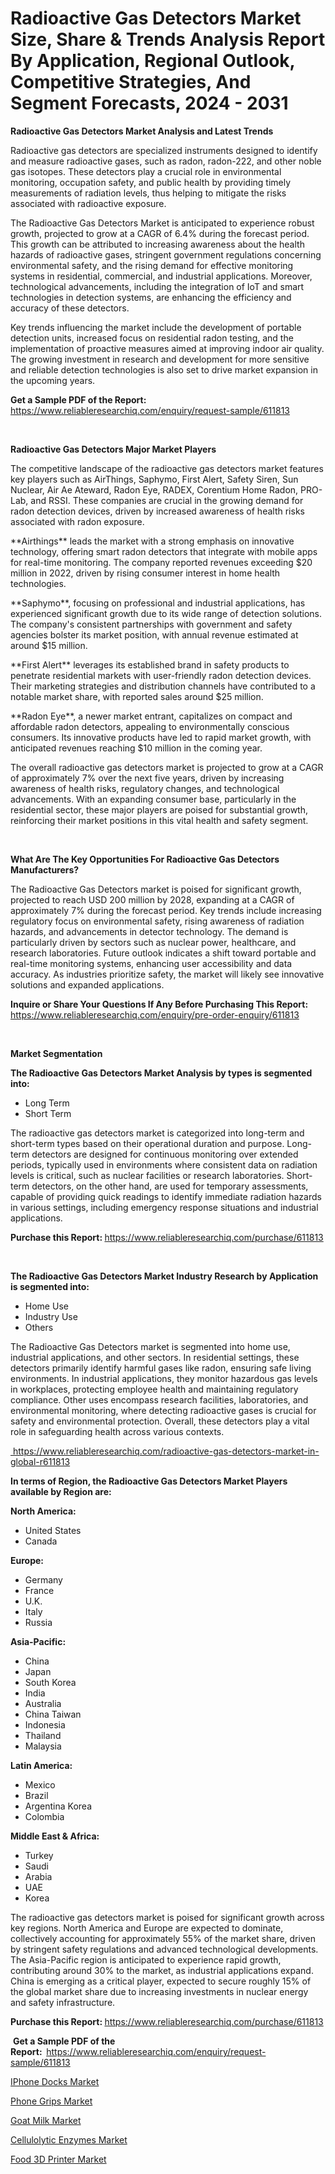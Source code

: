 <p><h1>Radioactive Gas Detectors Market Size, Share & Trends Analysis Report By Application, Regional Outlook, Competitive Strategies, And Segment Forecasts, 2024 - 2031</h1></p><p><strong>Radioactive Gas Detectors Market Analysis and Latest Trends</strong></p>
<p><p>Radioactive gas detectors are specialized instruments designed to identify and measure radioactive gases, such as radon, radon-222, and other noble gas isotopes. These detectors play a crucial role in environmental monitoring, occupation safety, and public health by providing timely measurements of radiation levels, thus helping to mitigate the risks associated with radioactive exposure.</p><p>The Radioactive Gas Detectors Market is anticipated to experience robust growth, projected to grow at a CAGR of 6.4% during the forecast period. This growth can be attributed to increasing awareness about the health hazards of radioactive gases, stringent government regulations concerning environmental safety, and the rising demand for effective monitoring systems in residential, commercial, and industrial applications. Moreover, technological advancements, including the integration of IoT and smart technologies in detection systems, are enhancing the efficiency and accuracy of these detectors.</p><p>Key trends influencing the market include the development of portable detection units, increased focus on residential radon testing, and the implementation of proactive measures aimed at improving indoor air quality. The growing investment in research and development for more sensitive and reliable detection technologies is also set to drive market expansion in the upcoming years.</p></p>
<p><strong>Get a Sample PDF of the Report:&nbsp;</strong> <a href="https://www.reliableresearchiq.com/enquiry/request-sample/611813?utm_campaign=1136&utm_medium=2&utm_source=Github&utm_content=ia&utm_term=29092024&utm_id=radioactive-gas-detectors">https://www.reliableresearchiq.com/enquiry/request-sample/611813</a></p>
<p>&nbsp;</p>
<p><strong>Radioactive Gas Detectors Major Market Players</strong></p>
<p><p>The competitive landscape of the radioactive gas detectors market features key players such as AirThings, Saphymo, First Alert, Safety Siren, Sun Nuclear, Air Ae Ateward, Radon Eye, RADEX, Corentium Home Radon, PRO-Lab, and RSSI. These companies are crucial in the growing demand for radon detection devices, driven by increased awareness of health risks associated with radon exposure.</p><p>**Airthings** leads the market with a strong emphasis on innovative technology, offering smart radon detectors that integrate with mobile apps for real-time monitoring. The company reported revenues exceeding $20 million in 2022, driven by rising consumer interest in home health technologies.</p><p>**Saphymo**, focusing on professional and industrial applications, has experienced significant growth due to its wide range of detection solutions. The company's consistent partnerships with government and safety agencies bolster its market position, with annual revenue estimated at around $15 million.</p><p>**First Alert** leverages its established brand in safety products to penetrate residential markets with user-friendly radon detection devices. Their marketing strategies and distribution channels have contributed to a notable market share, with reported sales around $25 million.</p><p>**Radon Eye**, a newer market entrant, capitalizes on compact and affordable radon detectors, appealing to environmentally conscious consumers. Its innovative products have led to rapid market growth, with anticipated revenues reaching $10 million in the coming year.</p><p>The overall radioactive gas detectors market is projected to grow at a CAGR of approximately 7% over the next five years, driven by increasing awareness of health risks, regulatory changes, and technological advancements. With an expanding consumer base, particularly in the residential sector, these major players are poised for substantial growth, reinforcing their market positions in this vital health and safety segment.</p></p>
<p>&nbsp;</p>
<p><strong>What Are The Key Opportunities For Radioactive Gas Detectors Manufacturers?</strong></p>
<p><p>The Radioactive Gas Detectors market is poised for significant growth, projected to reach USD 200 million by 2028, expanding at a CAGR of approximately 7% during the forecast period. Key trends include increasing regulatory focus on environmental safety, rising awareness of radiation hazards, and advancements in detector technology. The demand is particularly driven by sectors such as nuclear power, healthcare, and research laboratories. Future outlook indicates a shift toward portable and real-time monitoring systems, enhancing user accessibility and data accuracy. As industries prioritize safety, the market will likely see innovative solutions and expanded applications.</p></p>
<p><strong>Inquire or Share Your Questions If Any Before Purchasing This Report:</strong> <a href="https://www.reliableresearchiq.com/enquiry/pre-order-enquiry/611813?utm_campaign=1136&utm_medium=2&utm_source=Github&utm_content=ia&utm_term=29092024&utm_id=radioactive-gas-detectors">https://www.reliableresearchiq.com/enquiry/pre-order-enquiry/611813</a></p>
<p>&nbsp;</p>
<p><strong>Market Segmentation</strong></p>
<p><strong>The Radioactive Gas Detectors Market Analysis by types is segmented into:</strong></p>
<p><ul><li>Long Term</li><li>Short Term</li></ul></p>
<p><p>The radioactive gas detectors market is categorized into long-term and short-term types based on their operational duration and purpose. Long-term detectors are designed for continuous monitoring over extended periods, typically used in environments where consistent data on radiation levels is critical, such as nuclear facilities or research laboratories. Short-term detectors, on the other hand, are used for temporary assessments, capable of providing quick readings to identify immediate radiation hazards in various settings, including emergency response situations and industrial applications.</p></p>
<p><strong>Purchase this Report:&nbsp;</strong><a href="https://www.reliableresearchiq.com/purchase/611813?utm_campaign=1136&utm_medium=2&utm_source=Github&utm_content=ia&utm_term=29092024&utm_id=radioactive-gas-detectors">https://www.reliableresearchiq.com/purchase/611813</a></p>
<p>&nbsp;</p>
<p><strong>The Radioactive Gas Detectors Market Industry Research by Application is segmented into:</strong></p>
<p><ul><li>Home Use</li><li>Industry Use</li><li>Others</li></ul></p>
<p><p>The Radioactive Gas Detectors market is segmented into home use, industrial applications, and other sectors. In residential settings, these detectors primarily identify harmful gases like radon, ensuring safe living environments. In industrial applications, they monitor hazardous gas levels in workplaces, protecting employee health and maintaining regulatory compliance. Other uses encompass research facilities, laboratories, and environmental monitoring, where detecting radioactive gases is crucial for safety and environmental protection. Overall, these detectors play a vital role in safeguarding health across various contexts.</p></p>
<p><a href="https://www.reliableresearchiq.com/radioactive-gas-detectors-market-in-global-r611813?utm_campaign=1136&utm_medium=2&utm_source=Github&utm_content=ia&utm_term=29092024&utm_id=radioactive-gas-detectors">&nbsp;https://www.reliableresearchiq.com/radioactive-gas-detectors-market-in-global-r611813</a></p>
<p><strong>In terms of Region, the Radioactive Gas Detectors Market Players available by Region are:</strong></p>
<p>
    <p> <strong> North America: </strong>
        <ul>
            <li>United States</li>
            <li>Canada</li>
        </ul>
        </p> 
    <p> <strong> Europe: </strong>
        <ul>
            <li>Germany</li>
            <li>France</li>
            <li>U.K.</li>
            <li>Italy</li>
            <li>Russia</li>
        </ul>
        </p> 
    <p> <strong> Asia-Pacific: </strong>
        <ul>
            <li>China</li>
            <li>Japan</li>
            <li>South Korea</li>
            <li>India</li>
            <li>Australia</li>
            <li>China Taiwan</li>
            <li>Indonesia</li>
            <li>Thailand</li>
            <li>Malaysia</li>
        </ul>
        </p> 
    <p> <strong> Latin America: </strong>
        <ul>
            <li>Mexico</li>
            <li>Brazil</li>
            <li>Argentina Korea</li>
            <li>Colombia</li>
        </ul>
        </p> 
    <p> <strong> Middle East & Africa: </strong>
        <ul>
            <li>Turkey</li>
            <li>Saudi</li>
            <li>Arabia</li>
            <li>UAE</li>
            <li>Korea</li>
        </ul>
    </p>
    </p>
<p><p>The radioactive gas detectors market is poised for significant growth across key regions. North America and Europe are expected to dominate, collectively accounting for approximately 55% of the market share, driven by stringent safety regulations and advanced technological developments. The Asia-Pacific region is anticipated to experience rapid growth, contributing around 30% to the market, as industrial applications expand. China is emerging as a critical player, expected to secure roughly 15% of the global market share due to increasing investments in nuclear energy and safety infrastructure.</p></p>
<p><strong>Purchase this Report: </strong><a href="https://www.reliableresearchiq.com/purchase/611813?utm_campaign=1136&utm_medium=2&utm_source=Github&utm_content=ia&utm_term=29092024&utm_id=radioactive-gas-detectors">https://www.reliableresearchiq.com/purchase/611813</a></p>
<p>&nbsp;<strong>Get a Sample PDF of the Report:&nbsp;&nbsp;</strong><a href="https://www.reliableresearchiq.com/enquiry/request-sample/611813?utm_campaign=1136&utm_medium=2&utm_source=Github&utm_content=ia&utm_term=29092024&utm_id=radioactive-gas-detectors">https://www.reliableresearchiq.com/enquiry/request-sample/611813</a></p>
<p><strong></strong></p>
<p><p><a href="https://issuu.com/reportprime-2/docs/iphone-docks-market-size-2030.pptx_8a55229c087ba1?utm_campaign=1136&utm_medium=2&utm_source=Github&utm_content=ia&utm_term=29092024&utm_id=radioactive-gas-detectors">IPhone Docks Market</a></p><p><a href="https://issuu.com/reportprime-2/docs/phone-grips-market-size-2030.pptx_ca9f7c166b4c5c?utm_campaign=1136&utm_medium=2&utm_source=Github&utm_content=ia&utm_term=29092024&utm_id=radioactive-gas-detectors">Phone Grips Market</a></p><p><a href="https://www.linkedin.com/pulse/goat-milk-market-industry-trends-forecast-period-from-2024-s4jaf?utm_campaign=1136&utm_medium=2&utm_source=Github&utm_content=ia&utm_term=29092024&utm_id=radioactive-gas-detectors">Goat Milk Market</a></p><p><a href="https://github.com/AnamariaDemiri475/Market-Research-Report-List-1/blob/main/cellulolytic-enzymes-market.md?utm_campaign=1136&utm_medium=2&utm_source=Github&utm_content=ia&utm_term=29092024&utm_id=radioactive-gas-detectors">Cellulolytic Enzymes Market</a></p><p><a href="https://www.linkedin.com/pulse/insights-food-3d-printer-market-size-which-expanding-113-ahr0e?utm_campaign=1136&utm_medium=2&utm_source=Github&utm_content=ia&utm_term=29092024&utm_id=radioactive-gas-detectors">Food 3D Printer Market</a></p></p>